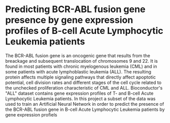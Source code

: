 # Predicting BCR-ABL fusion gene presence by gene expression profiles of B-cell Acute Lymphocytic Leukemia patients
The BCR-ABL fusion gene is an oncogenic gene that results from the breackage and subsequent translocation of chromosomes 9 and 22. It is found in most patients with chronic myelogenous leukemia (CML) and in some patients with acute lymphoblastic leukemia (ALL). The resulting protein affects multiple signaling pathways that directly affect apoptotic potential, cell division rates and different stages of the cell cycle related to the unchecked proliferation characteristic of CML and ALL. Bioconductor's "ALL" dataset contains gene expression profiles of T- and B-cell Acute Lymphocytic Leukemia patients. In this project a subset of the data was used to train an Artificial Neural Network in order to predict the presence of the BCR-ABL fusion gene in B-cell Acute Lymphocytic Leukemia patients by gene expression profiels
